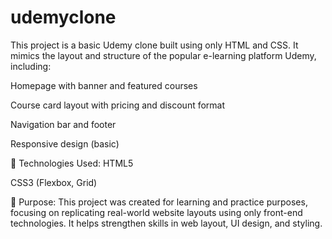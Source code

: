 # udemyclone
This project is a basic Udemy clone built using only HTML and CSS. It mimics the layout and structure of the popular e-learning platform Udemy, including:

Homepage with banner and featured courses

Course card layout with pricing and discount format

Navigation bar and footer

Responsive design (basic)

🔧 Technologies Used:
HTML5

CSS3 (Flexbox, Grid)

🚀 Purpose:
This project was created for learning and practice purposes, focusing on replicating real-world website layouts using only front-end technologies. It helps strengthen skills in web layout, UI design, and styling.
